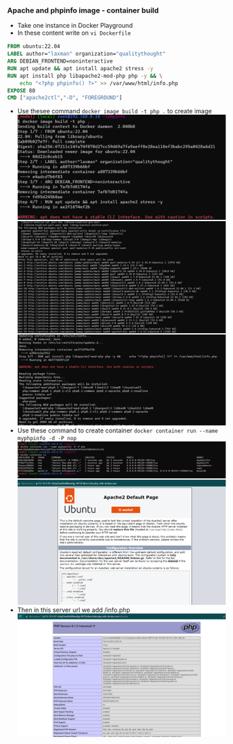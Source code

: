 ### Apache and phpinfo image - container  build
* Take one instance in Docker Playground 
* In these content write on `vi Dockerfile`
```Dockerfile
FROM ubuntu:22.04
LABEL author="laxman" organization="qualitythought"
ARG DEBIAN_FRONTEND=noninteractive
RUN apt update && apt install apache2 stress -y
RUN apt install php libapache2-mod-php php -y && \
    echo "<?php phpinfo() ?>" >> /var/www/html/info.php
EXPOSE 80
CMD ["apache2ctl","-D", "FOREGROUND"]
``` 
* Use thesee command `docker image build -t php .` to create image 
![Preview](./Images/php1.png)
![Preview](./Images/php2.png)
![Preview](./Images/php3.png)
* Use these command to create container `docker container run --name myphpinfo -d -P nop`
![Preview](./Images/php4.png)
![Preview](./Images/php5.png)
* Then in this server url we add /info.php
![Preview](./Images/php6.png)

